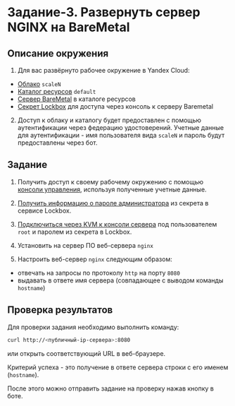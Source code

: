 # Задание-3. Развернуть сервер NGINX на BareMetal

## Описание окружения <a id="environment"/></a>

1. Для вас развёрнуто рабочее окружение в Yandex Cloud:
* [Облако](https://yandex.cloud/ru/docs/resource-manager/concepts/resources-hierarchy#cloud) `scaleN`
* [Каталог ресурсов](https://yandex.cloud/ru/docs/resource-manager/concepts/resources-hierarchy#folder) `default`
* [Сервер BareMetal](https://yandex.cloud/docs/baremetal) в каталоге ресурсов
* [Секрет Lockbox](https://yandex.cloud/ru/docs/lockbox/concepts/secret) для доступа через консоль к серверу Baremetal

2. Доступ к облаку и каталогу будет предоставлен с помощью аутентификации через федерацию удостоверений. 
Учетные данные для аутентификации - имя пользователя вида `scaleN` и пароль будут предоставлены через бот.

## Задание <a id="task"/></a>

1. Получить доступ к своему рабочему окружению с помощью [консоли управления](https://yandex.cloud/docs/console), используя полученные учетные данные. 

2. [Получить информацию о пароле администратора](https://yandex.cloud/ru/docs/lockbox/operations/secret-get-info) из секрета в сервисе Lockbox.

3. [Подключиться через KVM к консоли сервера](https://yandex.cloud/ru/docs/baremetal/operations/servers/server-kvm) под пользователем `root` и паролем из секрета в Lockbox.

4. Установить на сервер ПО веб-сервера `nginx`

5. Настроить веб-сервер `nginx` следующим образом:
  * отвечать на запросы по протоколу `http` на порту `8080`
  * выдавать в ответе имя сервера (совпадающее с выводом команды `hostname`)


## Проверка результатов <a id="check"/></a>

Для проверки задания необходимо выполнить команду:

```bash
curl http://<публичный-ip-сервера>:8080
```

или открыть соответствующий URL в веб-браузере.

Критерий успеха - это получение в ответе сервера строки с его именем (`hostname`).

После этого можно отправить задание на проверку нажав кнопку в боте.
